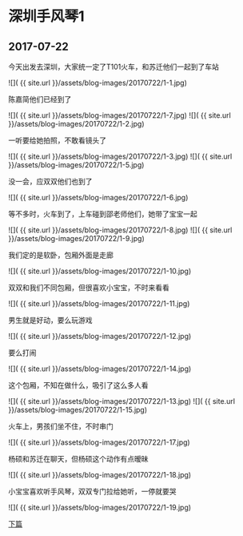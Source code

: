 深圳手风琴1
====================

2017-07-22
------------------------

今天出发去深圳，大家统一定了T101火车，和苏迁他们一起到了车站

![]( {{ site.url }}/assets/blog-images/20170722/1-1.jpg)

陈嘉简他们已经到了

![]( {{ site.url }}/assets/blog-images/20170722/1-7.jpg)
![]( {{ site.url }}/assets/blog-images/20170722/1-2.jpg)

一听要给她拍照，不敢看镜头了

![]( {{ site.url }}/assets/blog-images/20170722/1-3.jpg)
![]( {{ site.url }}/assets/blog-images/20170722/1-5.jpg)

没一会，应双双他们也到了

![]( {{ site.url }}/assets/blog-images/20170722/1-6.jpg)

等不多时，火车到了，上车碰到邵老师他们，她带了宝宝一起

![]( {{ site.url }}/assets/blog-images/20170722/1-8.jpg)
![]( {{ site.url }}/assets/blog-images/20170722/1-9.jpg)

我们定的是软卧，包厢外面是走廊

![]( {{ site.url }}/assets/blog-images/20170722/1-10.jpg)

双双和我们不同包厢，但很喜欢小宝宝，不时来看看

![]( {{ site.url }}/assets/blog-images/20170722/1-11.jpg)

男生就是好动，要么玩游戏

![]( {{ site.url }}/assets/blog-images/20170722/1-12.jpg)

要么打闹

![]( {{ site.url }}/assets/blog-images/20170722/1-14.jpg)

这个包厢，不知在做什么，吸引了这么多人看

![]( {{ site.url }}/assets/blog-images/20170722/1-13.jpg)
![]( {{ site.url }}/assets/blog-images/20170722/1-15.jpg)

火车上，男孩们坐不住，不时串门

![]( {{ site.url }}/assets/blog-images/20170722/1-17.jpg)

杨硕和苏迁在聊天，但杨硕这个动作有点暧昧

![]( {{ site.url }}/assets/blog-images/20170722/1-18.jpg)

小宝宝喜欢听手风琴，双双专门拉给她听，一停就要哭

![]( {{ site.url }}/assets/blog-images/20170722/1-19.jpg)

[下篇](/2017/07/23/深圳手风琴2.html)